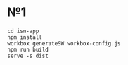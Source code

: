 # №1
```shell
cd isn-app
npm install
workbox generateSW workbox-config.js
npm run build
serve -s dist
```
